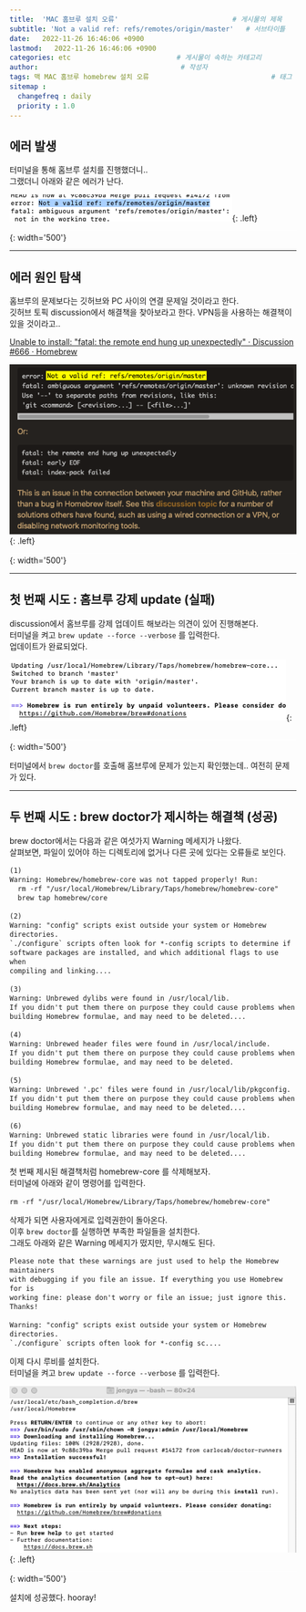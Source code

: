 ```yaml
---
title:  'MAC 홈브루 설치 오류'                            # 게시물의 제목
subtitle: 'Not a valid ref: refs/remotes/origin/master'   # 서브타이틀
date:   2022-11-26 16:46:06 +0900
lastmod:   2022-11-26 16:46:06 +0900
categories: etc                          # 게시물이 속하는 카테고리
author:                                   # 작성자
tags: 맥 MAC 홈브루 homebrew 설치 오류                              # 태그
sitemap :
  changefreq : daily
  priority : 1.0
---
```

<!--postNo: 20221126_003-->

## 에러 발생
터미널을 통해 홈브루 설치를 진행했더니..  
그랬더니 아래와 같은 에러가 난다.

![](/assets/images/20221126_003_001.png){: .left}
![](/assets/images/blank_1000px.png){: width='500'}

---
## 에러 원인 탐색

홈브루의 문제보다는 깃허브와 PC 사이의 연결 문제일 것이라고 한다.  
깃허브 토픽 discussion에서 해결책을 찾아보라고 한다. VPN등을 사용하는 해결책이 있을 것이라고..   

[Unable to install: "fatal: the remote end hung up unexpectedly" · Discussion #666 · Homebrew](https://github.com/orgs/Homebrew/discussions/666)

![](/assets/images/20221126_003_002.png){: .left}
![](/assets/images/blank_1000px.png){: width='500'}
  

---
## 첫 번째 시도 : 홈브루 강제 update (실패)

discussion에서 홈브루를 강제 업데이트 해보라는 의견이 있어 진행해본다.  
터미널을 켜고 `brew update --force --verbose` 를 입력한다.  
업데이트가 완료되었다.

![](/assets/images/20221126_003_003.png){: .left}
![](/assets/images/blank_1000px.png){: width='500'}

터미널에서 `brew doctor`를 호출해 홈브루에 문제가 있는지 확인했는데.. 여전히 문제가 있다.
  
  
---
## 두 번째 시도 : brew doctor가 제시하는 해결책 (성공)

brew doctor에서는 다음과 같은 여섯가지 Warning 메세지가 나왔다.  
살펴보면, 파일이 있어야 하는 디렉토리에 없거나 다른 곳에 있다는 오류들로 보인다.

```terminal
(1)
Warning: Homebrew/homebrew-core was not tapped properly! Run:
  rm -rf "/usr/local/Homebrew/Library/Taps/homebrew/homebrew-core"
  brew tap homebrew/core

(2)
Warning: "config" scripts exist outside your system or Homebrew directories.
`./configure` scripts often look for *-config scripts to determine if
software packages are installed, and which additional flags to use when
compiling and linking....

(3)
Warning: Unbrewed dylibs were found in /usr/local/lib.
If you didn't put them there on purpose they could cause problems when
building Homebrew formulae, and may need to be deleted....

(4)
Warning: Unbrewed header files were found in /usr/local/include.
If you didn't put them there on purpose they could cause problems when
building Homebrew formulae, and may need to be deleted.

(5)
Warning: Unbrewed '.pc' files were found in /usr/local/lib/pkgconfig.
If you didn't put them there on purpose they could cause problems when
building Homebrew formulae, and may need to be deleted....

(6)
Warning: Unbrewed static libraries were found in /usr/local/lib.
If you didn't put them there on purpose they could cause problems when
building Homebrew formulae, and may need to be deleted....
```

첫 번째 제시된 해결책처럼 homebrew-core 를 삭제해보자.  
터미널에 아래와 같이 명령어를 입력한다.

`rm -rf "/usr/local/Homebrew/Library/Taps/homebrew/homebrew-core"`

삭제가 되면 사용자에게로 입력권한이 돌아온다.  
이후 `brew doctor`를 실행하면 부족한 파일들을 설치한다.  
그래도 아래와 같은 Warning 메세지가 떴지만, 무시해도 된다.

```terminal
Please note that these warnings are just used to help the Homebrew maintainers
with debugging if you file an issue. If everything you use Homebrew for is
working fine: please don't worry or file an issue; just ignore this. Thanks!

Warning: "config" scripts exist outside your system or Homebrew directories.
`./configure` scripts often look for *-config sc....
```

이제 다시 루비를 설치한다.  
터미널을 켜고 `brew update --force --verbose` 를 입력한다.

![](/assets/images/20221126_003_004.png){: .left}
![](/assets/images/blank_1000px.png){: width='500'}

설치에 성공했다. hooray!